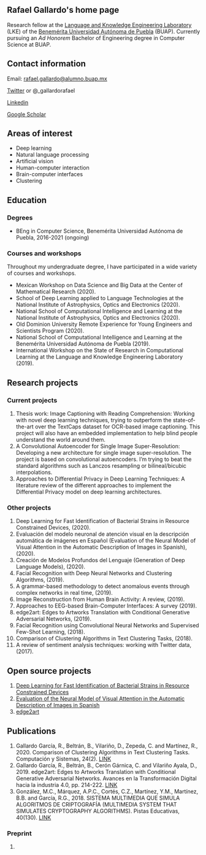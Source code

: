 ## Rafael Gallardo's home page

Research fellow at the [Language and Knowledge Engineering Laboratory](http://www.lke.buap.mx/) (LKE) of the [Benemérita Universidad Autónoma de Puebla](https://www.buap.mx/) (BUAP). Currently pursuing an *Ad Honorem* Bachelor of Engineering degree in Computer Science at BUAP.

## Contact information
Email: rafael.gallardo@alumno.buap.mx

[Twitter](https://twitter.com/_gallardorafael) or @_gallardorafael

[Linkedin](https://www.linkedin.com/in/gallardo-garcia-r/)

[Google Scholar](https://scholar.google.com/citations?user=OGxJCHoAAAAJ)

## Areas of interest
- Deep learning
- Natural language processing
- Artificial vision
- Human-computer interaction
- Brain-computer interfaces
- Clustering

## Education

### Degrees
- BEng in Computer Science, Benemérita Universidad Autónoma de Puebla, 2016-2021 (ongoing)

### Courses and workshops
Throughout my undergraduate degree, I have participated in a wide variety of courses and workshops.

- Mexican Workshop on Data Science and Big Data at the Center of
Mathematical Research (2020).
- School of Deep Learning applied to Language Technologies at the
National Institute of Astrophysics, Optics and Electronics (2020).
- National School of Computational Intelligence and Learning at the
National Institute of Astrophysics, Optics and Electronics (2020).
- Old Dominion University Remote Experience for Young Engineers
and Scientists Program (2020).
- National School of Computational Intelligence and Learning at the
Benemérita Universidad Autónoma de Puebla (2019).
- International Workshop on the State of Research in Computational
Learning at the Language and Knowledge Engineering Laboratory
(2019).

## Research projects

### Current projects
1. Thesis work: Image Captioning with Reading Comprehension: Working with novel deep learning techniques, trying to outperform the
state-of-the-art over the TextCaps dataset for OCR-based image captioning. This project will also have an embedded implementation to help blind people understand the world around them.
2. A Convolutional Autoencoder for Single Image Super-Resolution: Developing a new architecture for single image super-resolution. The
project is based on convolutional autoencoders. I’m trying to beat the standard algorithms such as Lanczos resampling or bilineal/bicubic interpolations.
3. Approaches to Differential Privacy in Deep Learning Techniques: A literature review of the different approaches to implement the
Differential Privacy model on deep learning architectures.

### Other projects
1. Deep Learning for Fast Identification of Bacterial Strains in Resource Constrained Devices, (2020).
2. Evaluación del modelo neuronal de atención visual en la descripción automática de imágenes en Español (Evaluation of the Neural Model of Visual Attention in the Automatic Description of Images in Spanish), (2020).
3. Creación de Modelos Profundos del Lenguaje (Generation of Deep Language Models), (2020).
4. Facial Recognition with Deep Neural Networks and Clustering Algorithms, (2019).
5. A grammar-based methodology to detect anomalous events through complex networks in real time, (2019).
6. Image Reconstruction from Human Brain Activity: A review, (2019).
7. Approaches to EEG-based Brain-Computer Interfaces: A survey (2019).
8. edge2art: Edges to Artworks Translation with Conditional Generative Adversarial Networks, (2019).
9. Facial Recognition using Convolutional Neural Networks and Supervised Few-Shot Learning, (2018).
10. Comparison of Clustering Algorithms in Text Clustering Tasks, (2018).
11. A review of sentiment analysis techniques: working with Twitter data, (2017).

## Open source projects
1. [Deep Learning for Fast Identification of Bacterial Strains in Resource Constrained Devices](https://github.com/gallardorafael/bacterialidentification)
2. [Evaluation of the Neural Model of Visual Attention in the Automatic Description of Images in Spanish](https://github.com/gallardorafael/ShowAttendTell_Flickr8k_Spanish)
3. [edge2art](https://github.com/gallardorafael/edge2art)

## Publications
1. Gallardo García, R., Beltrán, B., Vilariño, D., Zepeda, C. and Martínez, R., 2020. Comparison of Clustering Algorithms in Text Clustering Tasks. Computación y Sistemas, 24(2). [LINK](https://cys.cic.ipn.mx/ojs/index.php/CyS/article/view/3369)
2. Gallardo García, R., Beltrán, B., Cerón Gárnica, C. and Vilariño Ayala, D., 2019. edge2art: Edges to Artworks Translation with Conditional Generative Adversarial Networks. Avances en la Transformación Digital hacia la industria 4.0, pp. 214-222. [LINK](http://www.aniei.org.mx/Archivos/Memorias/Libro_Electronico_CNCIIC2019.pdf)
3. González, M.C., Márquez, A.P.C., Cortés, C.Z., Martínez, Y.M., Martínez, B.B. and García, R.G., 2018. SISTEMA MULTIMEDIA QUE SIMULA ALGORITMOS DE CRIPTOGRAFÍA (MULTIMEDIA SYSTEM THAT SIMULATES CRYPTOGRAPHY ALGORITHMS). Pistas Educativas, 40(130). [LINK](http://www.itc.mx/ojs/index.php/pistas/article/view/1668)

### Preprint
1.
